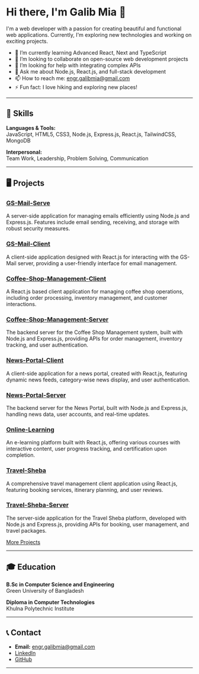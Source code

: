 # Hi there, I'm Galib Mia 👋

I'm a web developer with a passion for creating beautiful and functional web applications. Currently, I'm exploring new technologies and working on exciting projects.

- 🌱 I’m currently learning Advanced React, Next and TypeScript
- 👯 I’m looking to collaborate on open-source web development projects
- 🤔 I’m looking for help with integrating complex APIs
- 💬 Ask me about Node.js, React.js, and full-stack development
- 📫 How to reach me: [engr.galibmia@gmail.com](mailto:engr.galibmia@gmail.com)
- ⚡ Fun fact: I love hiking and exploring new places!

---

## 🚀 Skills

**Languages & Tools:**  
JavaScript, HTML5, CSS3, Node.js, Express.js, React.js, TailwindCSS, MongoDB

**Interpersonal:**  
Team Work, Leadership, Problem Solving, Communication

---

## 🖥️ Projects

### [GS-Mail-Serve](https://github.com/galibmia/gs-mails-server)
A server-side application for managing emails efficiently using Node.js and Express.js. Features include email sending, receiving, and storage with robust security measures.

### [GS-Mail-Client](https://github.com/galibmia/gs-mails)
A client-side application designed with React.js for interacting with the GS-Mail server, providing a user-friendly interface for email management.

### [Coffee-Shop-Management-Client](https://github.com/galibmia/coffee-shop-client)
A React.js based client application for managing coffee shop operations, including order processing, inventory management, and customer interactions.

### [Coffee-Shop-Management-Server](https://github.com/galibmia/coffee-shop-server)
The backend server for the Coffee Shop Management system, built with Node.js and Express.js, providing APIs for order management, inventory tracking, and user authentication.

### [News-Portal-Client](https://github.com/galibmia/the-daily-spark)
A client-side application for a news portal, created with React.js, featuring dynamic news feeds, category-wise news display, and user authentication.

### [News-Portal-Server](https://github.com/galibmia/DailySpark-server)
The backend server for the News Portal, built with Node.js and Express.js, handling news data, user accounts, and real-time updates.

### [Online-Learning](https://github.com/galibmia/e-learning)
An e-learning platform built with React.js, offering various courses with interactive content, user progress tracking, and certification upon completion.

### [Travel-Sheba](https://github.com/galibmia/travel-seba)
A comprehensive travel management client application using React.js, featuring booking services, itinerary planning, and user reviews.

### [Travel-Sheba-Server](https://github.com/galibmia/travel-seba-server)
The server-side application for the Travel Sheba platform, developed with Node.js and Express.js, providing APIs for booking, user management, and travel packages.

[More Projects](https://github.com/galibmia?tab=repositories)

---

## 🎓 Education

**B.Sc in Computer Science and Engineering**  
Green University of Bangladesh

**Diploma in Computer Technologies**  
Khulna Polytechnic Institute

---

## 📞 Contact

- **Email:** [engr.galibmia@gmail.com](mailto:engr.galibmia@gmail.com)
- [LinkedIn](https://www.linkedin.com/in/galib71/)
- [GitHub](https://github.com/galibmia)

---
